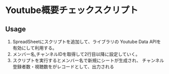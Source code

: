 # Youtube概要チェックスクリプト
## Usage
1. SpreadSheetにスクリプトを追加して、ライブラリの
Youtube Data APIを有効にして利用する。 
2. メンバー名,チャンネルIDを取得して2行目以降に設定していく。
3. スクリプトを実行するとメンバー名で新規にシートが生成され、
チャンネル登録者数・視聴数をがレコードとして、出力される
 

